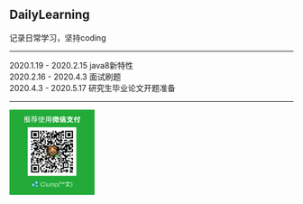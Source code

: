 ## DailyLearning
记录日常学习，坚持coding
  
---
2020.1.19 - 2020.2.15   java8新特性  
2020.2.16 - 2020.4.3    面试刷题  
2020.4.3 - 2020.5.17    研究生毕业论文开题准备  
  
  
---

<img src="https://github.com/zzw-echo/DailyLearning/blob/master/src/main/resources/images/%E7%82%B9%E6%88%91%E6%9C%89%E6%83%8A%E5%96%9C.png" 
width = "30%" alt="wechat">  
  


